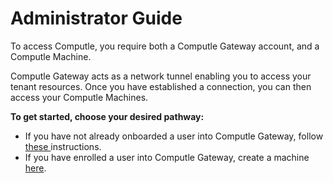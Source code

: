 # Administrator Guide

To access Computle, you require both a Computle Gateway account, and a Computle Machine.

Computle Gateway acts as a network tunnel enabling you to access your tenant resources. Once you have established a connection, you can then access your Computle Machines.&#x20;

**To get started, choose your desired pathway:**

* If you have not already onboarded a user into Computle Gateway, follow [these ](gateway-deployment.md)instructions.&#x20;
* If you have enrolled a user into Computle Gateway, create a machine [here](broken-reference).&#x20;

